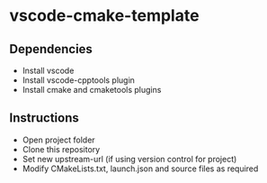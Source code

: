 # vscode-cmake-template

## Dependencies

* Install vscode
* Install vscode-cpptools plugin
* Install cmake and cmaketools plugins

## Instructions

* Open project folder
* Clone this repository
* Set new upstream-url (if using version control for project)
* Modify CMakeLists.txt, launch.json and source files as required
